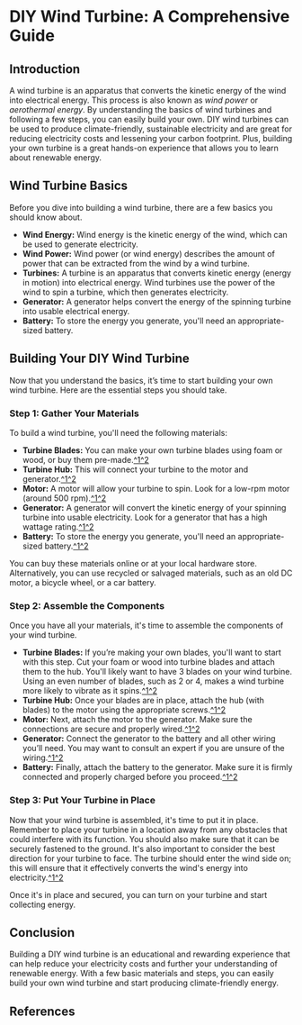 # DIY Wind Turbine: A Comprehensive Guide

## Introduction

A wind turbine is an apparatus that converts the kinetic energy of the wind into electrical energy. This process is also known as _wind power_ or _aerothermal energy_. By understanding the basics of wind turbines and following a few steps, you can easily build your own. DIY wind turbines can be used to produce climate-friendly, sustainable electricity and are great for reducing electricity costs and lessening your carbon footprint. Plus, building your own turbine is a great hands-on experience that allows you to learn about renewable energy.

## Wind Turbine Basics

Before you dive into building a wind turbine, there are a few basics you should know about.

- **Wind Energy:** Wind energy is the kinetic energy of the wind, which can be used to generate electricity.
- **Wind Power:** Wind power (or wind energy) describes the amount of power that can be extracted from the wind by a wind turbine.
- **Turbines:** A turbine is an apparatus that converts kinetic energy (energy in motion) into electrical energy. Wind turbines use the power of the wind to spin a turbine, which then generates electricity.
- **Generator:** A generator helps convert the energy of the spinning turbine into usable electrical energy.
- **Battery:** To store the energy you generate, you'll need an appropriate-sized battery.

## Building Your DIY Wind Turbine

Now that you understand the basics, it’s time to start building your own wind turbine. Here are the essential steps you should take.

### Step 1: Gather Your Materials

To build a wind turbine, you'll need the following materials:

- **Turbine Blades:** You can make your own turbine blades using foam or wood, or buy them pre-made.[^1^][1][2]
- **Turbine Hub:** This will connect your turbine to the motor and generator.[^1^][1][2]
- **Motor:** A motor will allow your turbine to spin. Look for a low-rpm motor (around 500 rpm).[^1^][1][2]
- **Generator:** A generator will convert the kinetic energy of your spinning turbine into usable electricity. Look for a generator that has a high wattage rating.[^1^][1][2]
- **Battery:** To store the energy you generate, you'll need an appropriate-sized battery.[^1^][1][2]

You can buy these materials online or at your local hardware store. Alternatively, you can use recycled or salvaged materials, such as an old DC motor, a bicycle wheel, or a car battery.

### Step 2: Assemble the Components

Once you have all your materials, it's time to assemble the components of your wind turbine.

- **Turbine Blades:** If you’re making your own blades, you'll want to start with this step. Cut your foam or wood into turbine blades and attach them to the hub. You'll likely want to have 3 blades on your wind turbine. Using an even number of blades, such as 2 or 4, makes a wind turbine more likely to vibrate as it spins.[^1^][1][2]
- **Turbine Hub:** Once your blades are in place, attach the hub (with blades) to the motor using the appropriate screws.[^1^][1][2]
- **Motor:** Next, attach the motor to the generator. Make sure the connections are secure and properly wired.[^1^][1][2]
- **Generator:** Connect the generator to the battery and all other wiring you’ll need. You may want to consult an expert if you are unsure of the wiring.[^1^][1][2]
- **Battery:** Finally, attach the battery to the generator. Make sure it is firmly connected and properly charged before you proceed.[^1^][1][2]

### Step 3: Put Your Turbine in Place

Now that your wind turbine is assembled, it's time to put it in place. Remember to place your turbine in a location away from any obstacles that could interfere with its function. You should also make sure that it can be securely fastened to the ground. It's also important to consider the best direction for your turbine to face. The turbine should enter the wind side on; this will ensure that it effectively converts the wind's energy into electricity.[^1^][1][2]

Once it's in place and secured, you can turn on your turbine and start collecting energy.

## Conclusion

Building a DIY wind turbine is an educational and rewarding experience that can help reduce your electricity costs and further your understanding of renewable energy. With a few basic materials and steps, you can easily build your own wind turbine and start producing climate-friendly energy.

## References

[1]: https://www.instructables.com/How-to-Build-a-Wind-Turbine/
[2]: https://www.wikihow.com/Build-a-Wind-Turbine
[3]: https://climatebiz.com/diy-wind-turbine/
[4]: https://www.instructables.com/DIY-Wind-Generator/
[5]: https://www.energy.gov/eere/articles/video-how-build-wind-turbine-less-20-minutes
[6]: https://sciencing.com/build-wind-turbine-5133500.html

